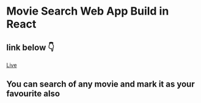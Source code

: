 
# Movie Search Web App Build in React 
 ## link below 👇

[Live](https://tej2707.github.io/movie-app)


## You can search of any movie and mark it as your favourite also
